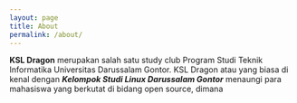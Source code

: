 ```yaml
---
layout: page
title: About
permalink: /about/
---
```


**KSL Dragon** merupakan salah satu study club Program Studi Teknik Informatika Universitas Darussalam Gontor. KSL Dragon atau yang biasa di kenal dengan ***Kelompok Studi Linux Darussalam Gontor*** menaungi para mahasiswa yang berkutat di bidang open source, dimana 